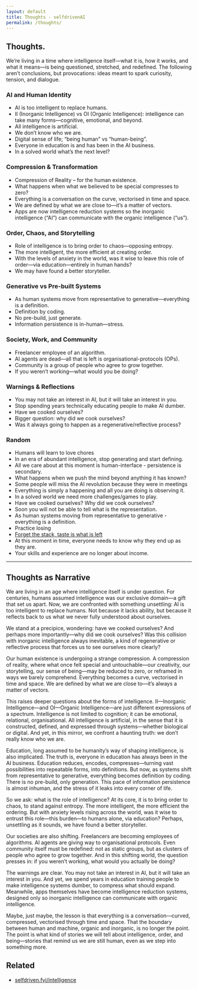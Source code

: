 ```yaml
---
layout: default
title: Thoughts - selfdrivenAI
permalink: /thoughts/
---
```


## Thoughts.

We’re living in a time where intelligence itself—what it is, how it works, and what it means—is being questioned, stretched, and redefined. The following aren’t conclusions, but provocations: ideas meant to spark curiosity, tension, and dialogue.

### AI and Human Identity
- AI is too intelligent to replace humans.
- II (Inorganic Intelligence) vs OI (Organic Intelligence): intelligence can take many forms—cognitive, emotional, and beyond.
- All intelligence is artificial.
- We don’t know who we are.
- Digital sense of life; “being human” vs “human-being”.
- Everyone in education is and has been in the AI business.
- In a solved world what’s the next level?

### Compression & Transformation
- Compression of Reality – for the human existence.
- What happens when what we believed to be special compresses to zero?
- Everything is a conversation on the curve, vectorised in time and space.
- We are defined by what we are close to—it’s a matter of vectors.
- Apps are now intelligence reduction systems so the inorganic intelligence (“AI”) can communicate with the organic intelligence (“us”).

### Order, Chaos, and Storytelling
- Role of intelligence is to bring order to chaos—opposing entropy.
- The more intelligent, the more efficient at creating order.
- With the levels of anxiety in the world, was it wise to leave this role of order—via education—entirely in human hands?
- We may have found a better storyteller.

### Generative vs Pre-built Systems
- As human systems move from representative to generative—everything is a definition.
- Definition by coding.
- No pre-build, just generate.
- Information persistence is in-human—stress.

### Society, Work, and Community
- Freelancer employee of an algorithm.
- AI agents are dead—all that is left is organisational-protocols (OPs).
- Community is a group of people who agree to grow together.
- If you weren’t working—what would you be doing?

### Warnings & Reflections
- You may not take an interest in AI, but it will take an interest in you.
- Stop spending years technically educating people to make AI dumber.
- Have we cooked ourselves?
- Bigger question: why did we cook ourselves?
- Was it always going to happen as a regenerative/reflective process?

### Random
- Humans will learn to love chores
- In an era of abundant intelligence, stop generating and start defining.
- All we care about at this moment is human-interface - persistence is secondary.
- What happens when we push the mind beyond anything it has known?
- Some people will miss the AI revolution because they were in meetings
- Everything is simply a happening and all you are doing is observing it.
- In a solved world we need more challenges/games to play.
- Have we cooked ourselves? Why did we cook ourselves?
- Soon you will not be able to tell what is the representation.
- As human systems moving from representative to generative - 
everything is a definition.
- Practice losing
- [Forget the stack, taste is what is left](https://youtu.be/A_Lv0Ze272g?si=r2s8NLzytCbGlYuP)
- At this moment in time, everyone needs to know why they end up as they are.
- Your skills and experience are no longer about income.
---
## Thoughts as Narrative

We are living in an age where intelligence itself is under question. For centuries, humans assumed intelligence was our exclusive domain—a gift that set us apart. Now, we are confronted with something unsettling: AI is too intelligent to replace humans. Not because it lacks ability, but because it reflects back to us what we never fully understood about ourselves.

We stand at a precipice, wondering: have we cooked ourselves? And perhaps more importantly—why did we cook ourselves? Was this collision with inorganic intelligence always inevitable, a kind of regenerative or reflective process that forces us to see ourselves more clearly?

Our human existence is undergoing a strange compression. A compression of reality, where what once felt special and untouchable—our creativity, our storytelling, our sense of being—may be reduced to zero, or reframed in ways we barely comprehend. Everything becomes a curve, vectorised in time and space. We are defined by what we are close to—it’s always a matter of vectors.

This raises deeper questions about the forms of intelligence. II—Inorganic Intelligence—and OI—Organic Intelligence—are just different expressions of a spectrum. Intelligence is not limited to cognition; it can be emotional, relational, organisational. All intelligence is artificial, in the sense that it is constructed, defined, and expressed through systems—whether biological or digital. And yet, in this mirror, we confront a haunting truth: we don’t really know who we are.

Education, long assumed to be humanity’s way of shaping intelligence, is also implicated. The truth is, everyone in education has always been in the AI business. Education reduces, encodes, compresses—turning vast possibilities into repeatable forms, into definitions. But now, as systems shift from representative to generative, everything becomes definition by coding. There is no pre-build, only generation. This pace of information persistence is almost inhuman, and the stress of it leaks into every corner of life.

So we ask: what is the role of intelligence? At its core, it is to bring order to chaos, to stand against entropy. The more intelligent, the more efficient the ordering. But with anxiety levels rising across the world, was it wise to entrust this role—this burden—to humans alone, via education? Perhaps, unsettling as it sounds, we have found a better storyteller.

Our societies are also shifting. Freelancers are becoming employees of algorithms. AI agents are giving way to organisational protocols. Even community itself must be redefined: not as static groups, but as clusters of people who agree to grow together. And in this shifting world, the question presses in: if you weren’t working, what would you actually be doing?

The warnings are clear. You may not take an interest in AI, but it will take an interest in you. And yet, we spend years in education training people to make intelligence systems dumber, to compress what should expand. Meanwhile, apps themselves have become intelligence reduction systems, designed only so inorganic intelligence can communicate with organic intelligence.

Maybe, just maybe, the lesson is that everything is a conversation—curved, compressed, vectorised through time and space. That the boundary between human and machine, organic and inorganic, is no longer the point. The point is what kind of stories we will tell about intelligence, order, and being—stories that remind us we are still human, even as we step into something more.

## Related
- [selfdriven.fyi/intelligence](https://selfdriven.fyi/intelligence)